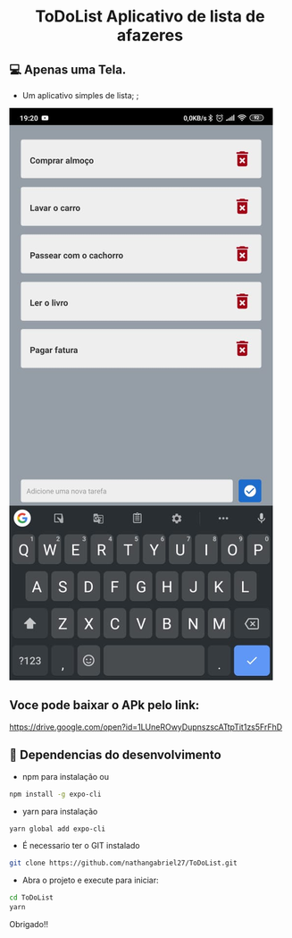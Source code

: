 <h1 align="center">ToDoList
Aplicativo de lista de afazeres</h1>

## 💻  Apenas uma Tela.

 - Um aplicativo simples de lista;
;

<img src="./assets/demo.jpeg" alt="Demonstração">

<p align="center">
<!-- 
- This app was developed using React Naive + Expo.
 <img src="../demo/demo.jpeg" alt="demo1" title="demo1">
 -->
</p>

## Voce pode baixar o APk pelo link:

https://drive.google.com/open?id=1LUneROwyDupnszscATtpTit1zs5FrFhD

## 🎩 Dependencias do desenvolvimento

 - npm para instalação ou 
```sh
npm install -g expo-cli
```
- yarn para instalação
```sh
yarn global add expo-cli
```
 - É necessario ter o  GIT instalado
```sh
git clone https://github.com/nathangabriel27/ToDoList.git
```

- Abra o projeto e execute para iniciar:
```sh
cd ToDoList
yarn
```

Obrigado!!